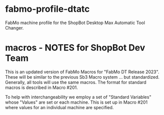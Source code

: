# fabmo-profile-dtatc
FabMo machine profile for the ShopBot Desktop Max Automatic Tool Changer.

# macros - NOTES for ShopBot Dev Team
This is an updated version of FabMo Macros for "FabMo DT Release 2023".
These will be similar to the previous Sb3 Macro system ... but standardized. Generally, all tools will
use the same macros. The format for standard macros is described in Macro #201. 

To help with interchangeability we employ a set of "Standard Variables" whose "Values" are
set or each machine. This is set up in Macro #201 where values for an individual machine are specified.
